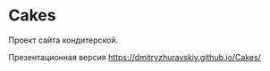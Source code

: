 # Cakes
Проект сайта кондитерской.

Презентационная версия https://dmitryzhuravskiy.github.io/Cakes/
